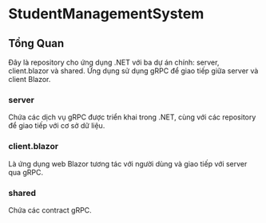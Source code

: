 # StudentManagementSystem

## Tổng Quan
Đây là repository cho ứng dụng .NET với ba dự án chính: server, client.blazor và shared. 
Ứng dụng sử dụng gRPC để giao tiếp giữa server và client Blazor.

### server
Chứa các dịch vụ gRPC được triển khai trong .NET, cùng với các repository để giao tiếp với cơ sở dữ liệu.

### client.blazor
Là ứng dụng web Blazor tương tác với người dùng và giao tiếp với server qua gRPC.

### shared
Chứa các contract gRPC.